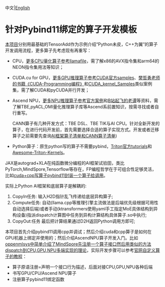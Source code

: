 中文|[English](README.md)

# 针对Pybind11绑定的算子开发模板

[本项目](https://github.com/Tridu33/OperatorsDevTemplate/tree/main)分别用最基础的TensorAdd作为示例介绍“Python未皮，C++为翼”的算子开发调用流程，更多算子先考虑现有再重写：

- CPU，[更多CPU量化算子参考llamafile](https://github.com/Mozilla-Ocho/llamafile/tree/main/llama.cpp)，需了解x86的AVX指令集和arm64的NEON指令集用法等知识；
- CUDA.cu for GPU，[更多GPU推理算子参考CUDA官方samples](https://github.com/NVIDIA/cuda-samples/tree/master/Samples)、[樊哲勇老师的书籍《CUDA-Programming编程》](https://github.com/brucefan1983/CUDA-Programming)和[CUDA_kernel_Samples](https://github.com/Tongkaio/CUDA_Kernel_Samples)类似案例集，需了解CUDA和pyCUDA并行开发；
- Ascend NPU，[更多NPU推理算子参考官方案例](https://github.com/Ascend/samples/tree/master/cplusplus/level1_single_api/4_op_dev/1_custom_op)和[B站起飞的老谭](https://space.bilibili.com/668461244?spm_id_from=333.337.0.0)等资料，需了解TBE,pyACL,OMl量化推理算子库等Ascend系前置知识，按需寻找或者自行重写。

  CANN算子有几种开发方式：TBE DSL、TBE TIK与AI CPU。针对全新开发的算子，在进行代码开发前，首先需要选择合适的算子实现方式。开发或者迁移算子之前需要先查询[AI框架算子清单和CANN算子清单](https://www.hiascend.com/document/detail/zh/canncommercial/80RC1/apiref/operatorlist/operatorlist_0000.html))
- Python算子：原生python写的算子不需要pybind，[Triton官方tutorials](https://github.com/triton-lang/triton/blob/main/python/tutorials/01-vector-add.py)和[Awesome-Triton-Kernels](https://github.com/zinccat/Awesome-Triton-Kernels)。

JAX是autograd+XLA在纯函数微分编程的AI框架试验田，类比PyTorch,MindSpore,Tensorflow等存在，FP编程哲学在于可组合性足够灵活，比如[cuda+cpp写算子pybind11封装一个算子给调用](https://jax.ac.cn/en/latest/Custom_Operation_for_GPUs.html)。

实际上Python AI框架和底层算子是解耦的:

1. CopyIn任务: 输入H2D指针乱飞传递给底层异构算子;
2. Compute任务: 自动(llama.cpp等推理引擎主流做法是后端优先级根据可用性自动选择后端)或者手动(ktransformers使用yaml手工指定MoE具体结构到异构设备)指派dispatch计算图中任务到异构计算结构具体算子.so中执行;
3. CopyOut:任务 最后把计算结果通过D2H返回Python调用方即可;

本项目首先介绍pybind11调用cpp并调试；然后介绍cuda和cpp算子是如何在GPU机器上绑定并使用的；然后介绍AscendNPU算子开发入门。比如[oppenmlsys中简单介绍了MindSpore先注册一个算子接口然后用类似的方法dispatch到CPU,GPU,NPU多端实现的理论](https://github.com/openmlsys/openmlsys-zh/blob/main/chapter_programming_interface/c_python_interaction.md)，实际开发步骤可以参考[官网自定义算子的教程](https://www.mindspore.cn/docs/zh-CN/r2.5.0/model_train/custom_program/op_custom.html)：

- 算子原语注册=声明一个接口行为描述，后面对接CPU,GPU,NPU各种后端
- 书写GPU/CPU/Ascend NPU算子
- 注册算子pybind11绑定函数
